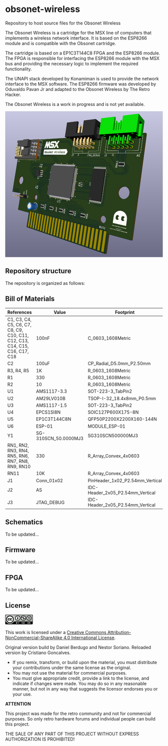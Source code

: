 
# obsonet-wireless
Repository to host source files for the Obsonet Wireless

The Obsonet Wireless is a cartridge for the MSX line of computers that implements a wireless network interface. It is based on the ESP8266 module and is compatible with the Obsonet cartridge.

The cartridge is based on a EP1C3T144C8 FPGA and the ESP8266 module. The FPGA is responsible for interfacing the ESP8266 module with the MSX bus and providing the necessary logic to implement the required functionality.

The UNAPI stack developed by Konamiman is used to provide the network interface to the MSX software. The ESP8266 firmware was developed by Oduvaldo Pavan Jr and adapted to the Obsonet Wireless by The Retro Hacker.

The Obsonet Wireless is a work in progress and is not yet available.

![Front](images/2024-06-04_18-42.png) 

## Repository structure

The repository is organized as follows:

## Bill of Materials

| References | Value | Footprint | Quantity | Link |
|------------|-------|-----------|----------|------|
| C1, C3, C4, C5, C6, C7, C8, C9, C10, C11, C12, C13, C14, C15, C16, C17, C18 | 100nF | C_0603_1608Metric | 17 | AliExpress |
| C2 | 100uF | CP_Radial_D5.0mm_P2.50mm | 1 | AliExpress |
| R3, R4, R5 | 1K | R_0603_1608Metric | 3 | AliExpress |
| R1 | 330 | R_0603_1608Metric | 1 | AliExpress |
| R2 | 10 | R_0603_1608Metric | 1 | AliExpress |
| U1 | AMS1117-3.3 | SOT-223-3_TabPin2 | 1 | AliExpress |
| U2 | AM29LV010B | TSOP-I-32_18.4x8mm_P0.5mm | 1 | AliExpress |
| U3 | AMS1117-1.5 | SOT-223-3_TabPin2 | 1 | AliExpress |
| U4 | EPCS1SI8N | SOIC127P600X175-8N | 1 | AliExpress |
| U5 | EP1C3T144C8N | QFP50P2200X2200X160-144N | 1 | AliExpress |
| U6 | ESP-01 | MODULE_ESP-01 | 1 | AliExpress |
| Y1 | SG-310SCN_50.0000MJ3 | SG310SCN500000MJ3 | 1 | AliExpress |
| RN1, RN2, RN3, RN4, RN5, RN6, RN7, RN8, RN9, RN10 | 330 | R_Array_Convex_4x0603 | 10 | AliExpress |
| RN11 | 10K | R_Array_Convex_4x0603 | 1 | AliExpress |
| J1 | Conn_01x02 | PinHeader_1x02_P2.54mm_Vertical | 1 | AliExpress |
| J2 | AS | IDC-Header_2x05_P2.54mm_Vertical | 1 | AliExpress |
| J3 | JTAG_DEBUG | IDC-Header_2x05_P2.54mm_Vertical | 1 | AliExpress |

## Schematics

To be updated...

## Firmware

To be updated...

## FPGA

To be updated...

## License

![Open Hardware](images/ccans.png)

This work is licensed under a [Creative Commons Attribution-NonCommercial-ShareAlike 4.0 International License](http://creativecommons.org/licenses/by-nc-sa/4.0/).

Original version build by Daniel Berdugo and Nestor Soriano. Reloaded version by Cristiano Goncalves. 

* If you remix, transform, or build upon the material, you must distribute your contributions under the same license as the original.
* You may not use the material for commercial purposes.
* You must give appropriate credit, provide a link to the license, and indicate if changes were made. You may do so in any reasonable manner, but not in any way that suggests the licensor endorses you or your use.

**ATTENTION**

This project was made for the retro community and not for commercial purposes. So only retro hardware forums and individual people can build this project.

THE SALE OF ANY PART OF THIS PROJECT WITHOUT EXPRESS AUTHORIZATION IS PROHIBITED!

